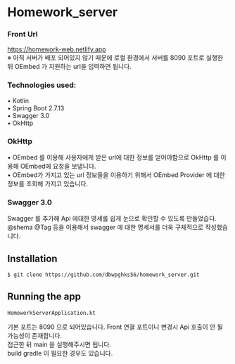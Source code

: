 # Homework_server

### Front Url
https://homework-web.netlify.app <br>
※ 아직 서버가 배포 되어있지 않기 때문에 로컬 환경에서 서버를 8090 포트로 실행한 뒤 OEmbed 가 지원하는 url을 입력하면 됩니다.

### Technologies used:

• Kotlin  
• Spring Boot 2.7.13    
• Swagger 3.0        
• OkHttp   

### OkHttp      
• OEmbed 를 이용해 사용자에게 받은 url에 대한 정보를 얻어야함으로 OkHttp 를 이용해 OEmbed에 요청을 보냅니다.    
• OEmbed가 가지고 있는 url 정보들을 이용하기 위해서 OEmbed Provider 에 대한 정보를 조회해 가지고 있습니다.

### Swagger 3.0

Swagger 를 추가해 Api 에대한 명세를 쉽게 눈으로 확인할 수 있도록 만들었습다.     
@shema @Tag 등을 이용해서 swagger 에 대한 명세서를 더욱 구체적으로 작성했습니다.

## Installation

```bash
$ git clone https://github.com/dbwpghks56/homework_server.git
```

## Running the app

```
HomeworkServerApplication.kt
```
기본 포트는 8090 으로 되어있습니다. Front 연결 포트이니 변경시 Api 호출이 안 될 가능성이 존재합니다. <br>
접근한 뒤 main 을 실행해주시면 됩니다. <br>
build gradle 이 필요한 경우도 있습니다. <br>


